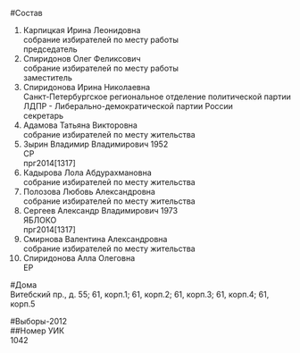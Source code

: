 #Состав  
1. Карпицкая Ирина Леонидовна  
    собрание избирателей по месту работы  
    председатель  
2. Спиридонов Олег Феликсович  
    собрание избирателей по месту работы  
    заместитель  
3. Спиридонова Ирина Николаевна  
    Санкт-Петербургское региональное отделение политической партии ЛДПР - Либерально-демократической партии России  
    секретарь  
4. Адамова Татьяна Викторовна  
    собрание избирателей по месту жительства  
5. Зырин Владимир Владимирович 1952  
    СР  
    прг2014[1317]  
6. Кадырова Лола Абдурахмановна  
    собрание избирателей по месту жительства  
7. Полозова Любовь Александровна  
    собрание избирателей по месту жительства  
8. Сергеев Александр Владимирович 1973  
    ЯБЛОКО  
    прг2014[1317]  
9. Смирнова Валентина Александровна  
    собрание избирателей по месту жительства  
10. Спиридонова Алла Олеговна  
    ЕР  
  
#Дома  
Витебский пр., д. 55; 61, корп.1; 61, корп.2; 61, корп.З; 61, корп.4; 61, корп.5  
  
#Выборы-2012  
##Номер УИК  
1042  
